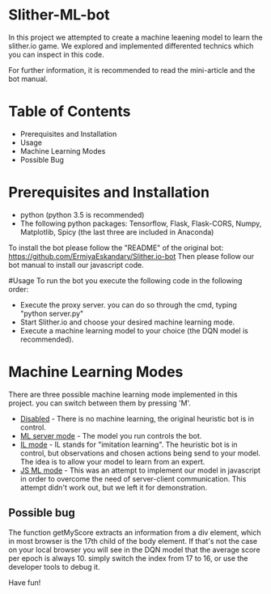 # Slither-ML-bot

In this project we attempted to create a machine leaening model to learn the slither.io game. We explored and implemented differented technics which you can inspect in this code.

For further information, it is recommended to read the mini-article and the bot manual.

# Table of Contents
- Prerequisites and Installation
- Usage
- Machine Learning Modes
- Possible Bug

# Prerequisites and Installation
- python (python 3.5 is recommended)
- The following python packages: Tensorflow, Flask, Flask-CORS, Numpy, Matplotlib, Spicy (the last three are included in Anaconda)

To install the bot please follow the "README" of the original bot: https://github.com/ErmiyaEskandary/Slither.io-bot
Then please follow our bot manual to install our javascript code.

#Usage
To run the bot you execute the following code in the following order:
- Execute the proxy server. you can do so through the cmd, typing "python server.py"
- Start Slither.io and choose your desired machine learning mode.
- Execute a machine learning model to your choice (the DQN model is recommended).

# Machine Learning Modes
There are three possible machine learning mode implemented in this project. you can switch between them by pressing 'M'.
- <u>Disabled</u> - There is no machine learning, the original heuristic bot is in control. 
- <u>ML server mode</u> - The model you run controls the bot.
- <u>IL mode</u> - IL stands for "imitation learning". The heuristic bot is in control, but observations and chosen actions being send to your model. The idea is to allow your model to learn from an expert.
- <u>JS ML mode</u> - This was an attempt to implement our model in javascript in order to overcome the need of server-client communication. This attempt didn't work out, but we left it for demonstration.

## Possible bug
The function getMyScore extracts an information from a div element, which in most browser is the 17th child of the body element. If that's not the case on your local browser you will see in the DQN model that the average score per epoch is always 10. simply switch the index from 17 to 16, or use the developer tools to debug it.

Have fun!
